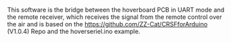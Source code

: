 This software is the bridge between the hoverboard PCB in UART mode and the remote receiver, which receives the signal from the remote control over the air and is based on the https://github.com/ZZ-Cat/CRSFforArduino (V1.0.4) Repo and the hoverseriel.ino example.